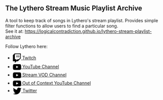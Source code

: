 ## The Lythero Stream Music Playlist Archive

A tool to keep track of songs in Lythero's stream playlist. Provides simple filter functions to allow users to find a particular song.  
See it at: https://logicalcontradiction.github.io/lythero-stream-playlist-archive

Follow Lythero here:
* [
    <picture>
        <source media="(prefers-color-scheme: dark)" srcset="./images/twitch_icon_white.svg">
        <img src="./images/twitch_icon_black.svg" height="30" alt="twitch icon" align="center">
    </picture> Twitch](https://www.twitch.tv/Lythero)
* [
    <picture>
        <source media="(prefers-color-scheme: dark)" srcset="./images/youtube_icon_white.svg">
        <img src="./images/youtube_icon_black.svg" alt="youtube icon" height="26" align="center">
    </picture> YouTube Channel](https://www.youtube.com/c/Lythero)
* [
    <picture>
        <source media="(prefers-color-scheme: dark)" srcset="./images/youtube_icon_white.svg">
        <img src="./images/youtube_icon_black.svg" alt="youtube icon" height="26" align="center">
    </picture> Stream VOD Channel](https://www.youtube.com/c/LytheroStreams)
* [
    <picture>
        <source media="(prefers-color-scheme: dark)" srcset="./images/youtube_icon_white.svg">
        <img src="./images/youtube_icon_black.svg" alt="youtube icon" height="26" align="center">
    </picture> Out of Context YouTube Channel](https://www.youtube.com/channel/UCROuhoNylPaQB7vYQYSGTqA)
* [
    <picture>
        <source media="(prefers-color-scheme: dark)" srcset="./images/twitter_icon_white.svg">
        <img src="./images/twitter_icon_black.svg" alt="twitter icon" height="22" align="center">
    </picture> Twitter](https://twitter.com/Lythero)
 
